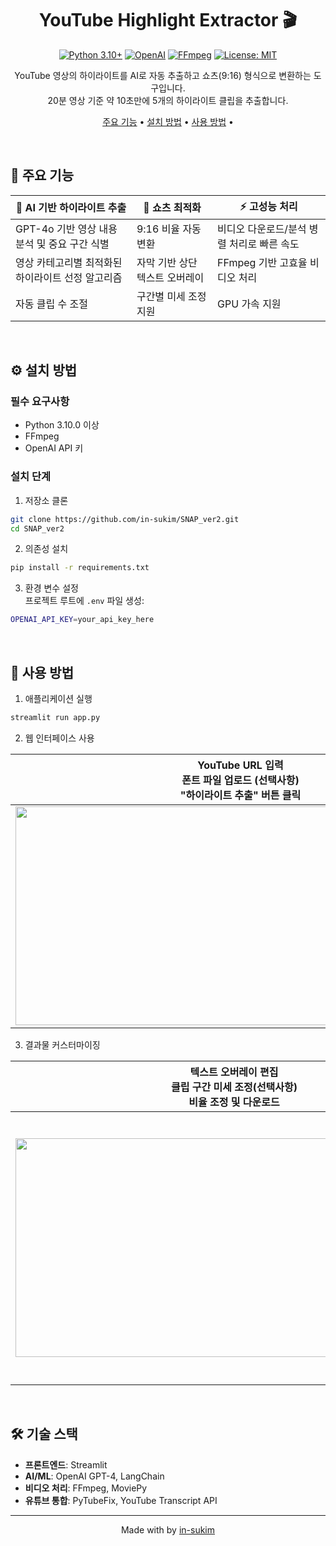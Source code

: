 <div align="center">
  <h1>
    YouTube Highlight Extractor 🎬
  </h1>
</div>

<div align="center">

[![Python 3.10+](https://img.shields.io/badge/python-3.10+-blue.svg)](https://www.python.org/downloads/)
[![OpenAI](https://img.shields.io/badge/OpenAI-API-green.svg)](https://openai.com/)
[![FFmpeg](https://img.shields.io/badge/FFmpeg-required-red.svg)](https://ffmpeg.org/)
[![License: MIT](https://img.shields.io/badge/License-MIT-yellow.svg)](https://opensource.org/licenses/MIT)

YouTube 영상의 하이라이트를 AI로 자동 추출하고 쇼츠(9:16) 형식으로 변환하는 도구입니다.  
20분 영상 기준 약 10초만에 5개의 하이라이트 클립을 추출합니다.

[주요 기능](#주요-기능) •
[설치 방법](#설치-방법) •
[사용 방법](#사용-방법) •

</div>

<br>

## 📌 주요 기능

<div align="center">
  
| 🤖 AI 기반 하이라이트 추출 | 📱 쇼츠 최적화 | ⚡ 고성능 처리 |
|---|---|---|
| GPT-4o 기반 영상 내용 분석 및 중요 구간 식별 | 9:16 비율 자동 변환 | 비디오 다운로드/분석 병렬 처리로 빠른 속도
| 영상 카테고리별 최적화된 하이라이트 선정 알고리즘 | 자막 기반 상단 텍스트 오버레이 | FFmpeg 기반 고효율 비디오 처리   
| 자동 클립 수 조절 | 구간별 미세 조정 지원 | GPU 가속 지원  

</div>

<br>

## ⚙️ 설치 방법

### 필수 요구사항
- Python 3.10.0 이상
- FFmpeg
- OpenAI API 키

### 설치 단계

1. 저장소 클론
```bash
git clone https://github.com/in-sukim/SNAP_ver2.git
cd SNAP_ver2
```

2. 의존성 설치
```bash
pip install -r requirements.txt
```

3. 환경 변수 설정  
프로젝트 루트에 `.env` 파일 생성:
```bash
OPENAI_API_KEY=your_api_key_here
```

<br>

## 🚀 사용 방법

1. 애플리케이션 실행
```bash
streamlit run app.py
```

2. 웹 인터페이스 사용

| YouTube URL 입력<br>폰트 파일 업로드 (선택사항)<br>"하이라이트 추출" 버튼 클릭 | 결과 |
|:---:|:---:|
| <img src="https://github.com/user-attachments/assets/2f120cfb-95e1-4abe-9fb1-9a514d0e65e4" height=350 width=720> | <img src="https://github.com/user-attachments/assets/ba53d9c1-ec79-4d6c-a058-bc47a316c259" height=350 width=720> |

3. 결과물 커스터마이징

| 텍스트 오버레이 편집<br>클립 구간 미세 조정(선택사항)<br>비율 조정 및 다운로드 | 결과 |
|:---:|:---:|
| <img src="https://github.com/user-attachments/assets/ba53d9c1-ec79-4d6c-a058-bc47a316c259" height=350 width=700> | <img src="https://github.com/user-attachments/assets/4dd8b394-0585-4491-b57e-ec26250495f6" height=430 width=300> |

<br>

## 🛠️ 기술 스택

- **프론트엔드**: Streamlit
- **AI/ML**: OpenAI GPT-4, LangChain
- **비디오 처리**: FFmpeg, MoviePy
- **유튜브 통합**: PyTubeFix, YouTube Transcript API
---

<div align="center">
Made with  by <a href="https://github.com/in-sukim">in-sukim</a>
</div>

